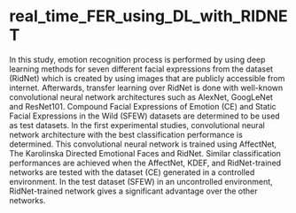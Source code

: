 # real_time_FER_using_DL_with_RIDNET
In this study, emotion recognition process is performed by using deep learning methods for seven different facial expressions from the dataset (RidNet) which is created by using images that are publicly accessible from internet. Afterwards, transfer learning over RidNet is done with well-known convolutional neural network architectures such as AlexNet, GoogLeNet and ResNet101. Compound Facial Expressions of Emotion (CE) and Static Facial Expressions in the Wild (SFEW) datasets are determined to be used as test datasets. In the first experimental studies, convolutional neural network architecture with the best classification performance is determined. This convolutional neural network is trained using AffectNet, The Karolinska Directed Emotional Faces and RidNet. Similar classification performances are achieved when the AffectNet, KDEF, and RidNet-trained networks are tested with the dataset (CE) generated in a controlled environment. In the test dataset (SFEW) in an uncontrolled environment, RidNet-trained network gives a significant advantage over the other networks.
